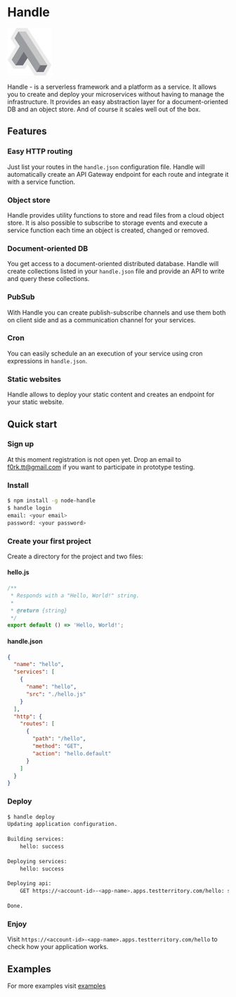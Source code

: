 # Handle

![Handle](assets/logo.png)

Handle - is a serverless framework and a platform as a service. It allows you to create and deploy your microservices without having to manage the infrastructure. It provides an easy abstraction layer for a document-oriented DB and an object store. And of course it scales well out of the box.

## Features

### Easy HTTP routing

Just list your routes in the `handle.json` configuration file. Handle will automatically create an API Gateway endpoint for each route and integrate it with a service function. 

### Object store

Handle provides utility functions to store and read files from a cloud object store. It is also possible to subscribe to storage events and execute a service function each time an object is created, changed or removed. 

### Document-oriented DB

You get access to a document-oriented distributed database. Handle will create collections listed in your `handle.json` file and provide an API to write and query these collections.

### PubSub

With Handle you can create publish-subscribe channels and use them both on client side and as a communication channel for your services.

### Cron

You can easily schedule an an execution of your service using cron expressions in `handle.json`.

### Static websites

Handle allows to deploy your static content and creates an endpoint for your static website.

## Quick start

### Sign up

At this moment registration is not open yet. Drop an email to [f0rk.tt@gmail.com](mailto:f0rk.tt@gmail.com) if you want to participate in prototype testing.

### Install

```bash
$ npm install -g node-handle
$ handle login
email: <your email>
password: <your password>
```

### Create your first project

Create a directory for the project and two files:

#### hello.js

```javascript
/**
 * Responds with a "Hello, World!" string.
 *
 * @return {string}
 */
export default () => 'Hello, World!';
```

#### handle.json

```json
{
  "name": "hello",
  "services": [
    {
      "name": "hello",
      "src": "./hello.js"
    }
  ],
  "http": {
    "routes": [
      {
        "path": "/hello",
        "method": "GET",
        "action": "hello.default"
      }
    ]
  }
}
```

### Deploy

```bash
$ handle deploy
Updating application configuration.

Building services:
	hello: success

Deploying services:
	hello: success

Deploying api:
	GET https://<account-id>-<app-name>.apps.testterritory.com/hello: success

Done.
```

### Enjoy

Visit `https://<account-id>-<app-name>.apps.testterritory.com/hello` to check how your application works.

## Examples

For more examples visit [examples](https://github.com/davidklassen/handle/blob/master/examples)
